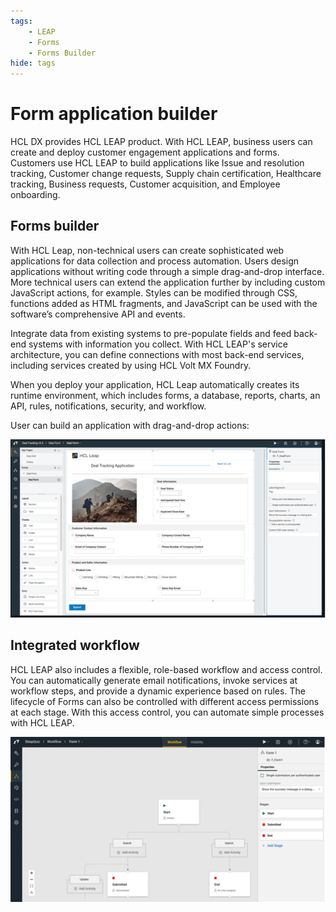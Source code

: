 ```yaml
---
tags:
    - LEAP
    - Forms
    - Forms Builder
hide: tags
---
```


# Form application builder

HCL DX provides HCL LEAP product. With HCL LEAP, business users can create and deploy customer engagement applications and forms. Customers use HCL LEAP to build applications like Issue and resolution tracking, Customer change requests, Supply chain certification, Healthcare tracking, Business requests, Customer acquisition, and Employee onboarding.

## Forms builder

With HCL Leap, non-technical users can create sophisticated web applications for data collection and process automation. Users design applications without writing code through a simple drag-and-drop interface. More technical users can extend the application further by including custom JavaScript actions, for example. Styles can be modified through CSS, functions added as HTML fragments, and JavaScript can be used with the software’s comprehensive API and events.

Integrate data from existing systems to pre-populate fields and feed back-end systems with information you collect. With HCL LEAP's service architecture, you can define connections with most back-end services, including services created by using HCL Volt MX Foundry.

When you deploy your application, HCL Leap automatically creates its runtime environment, which includes forms, a database, reports, charts, an API, rules, notifications, security, and workflow.

User can build an application with drag-and-drop actions:

![LEAP forms builder](assets/leap-builder.png)

## Integrated workflow

HCL LEAP also includes a flexible, role-based workflow and access control. You can automatically generate email notifications, invoke services at workflow steps, and provide a dynamic experience based on rules. The lifecycle of Forms can also be controlled with different access permissions at each stage. With this access control, you can automate simple processes with HCL LEAP.

![LEAP workflow builder](assets/leap-workflow.png)
